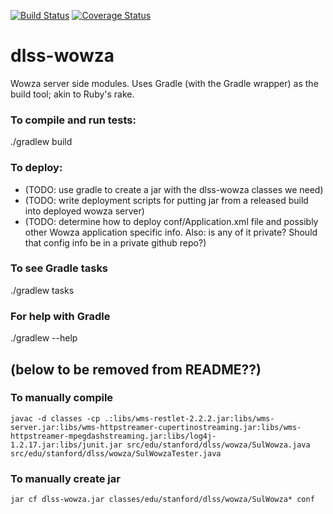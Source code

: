 [![Build Status](https://travis-ci.org/sul-dlss/dlss-wowza.svg?branch=master)](https://travis-ci.org/sul-dlss/dlss-wowza) [![Coverage Status](https://coveralls.io/repos/github/sul-dlss/dlss-wowza/badge.svg?branch=master)](https://coveralls.io/github/sul-dlss/dlss-wowza?branch=master)

# dlss-wowza
Wowza server side modules.  Uses Gradle (with the Gradle wrapper) as the build tool; akin to Ruby's rake.

### To compile and run tests:

  ./gradlew build

### To deploy:

- (TODO: use gradle to create a jar with the dlss-wowza classes we need)
- (TODO: write deployment scripts for putting jar from a released build into deployed wowza server)
- (TODO: determine how to deploy conf/Application.xml file and possibly other Wowza application specific info.  Also:  is any of it private?  Should that config info be in a private github repo?)

### To see Gradle tasks

  ./gradlew tasks

### For help with Gradle

  ./gradlew --help


## (below to be removed from README??)

### To manually compile

```
javac -d classes -cp .:libs/wms-restlet-2.2.2.jar:libs/wms-server.jar:libs/wms-httpstreamer-cupertinostreaming.jar:libs/wms-httpstreamer-mpegdashstreaming.jar:libs/log4j-1.2.17.jar:libs/junit.jar src/edu/stanford/dlss/wowza/SulWowza.java src/edu/stanford/dlss/wowza/SulWowzaTester.java
```

### To manually create jar

```
jar cf dlss-wowza.jar classes/edu/stanford/dlss/wowza/SulWowza* conf
```
